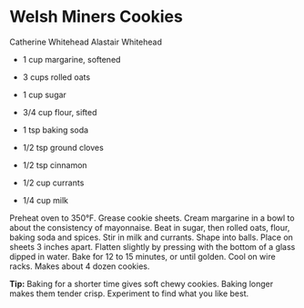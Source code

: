 # Welsh Miners Cookies

Catherine Whitehead
Alastair Whitehead

- 1 cup margarine, softened
- 3 cups rolled oats
- 1 cup sugar
- 3/4 cup flour, sifted
- 1 tsp baking soda

- 1/2 tsp ground cloves
- 1/2 tsp cinnamon
- 1/2 cup currants
- 1/4 cup milk

Preheat oven to 350°F. Grease cookie sheets. Cream margarine in a bowl to about the consistency of mayonnaise. Beat in sugar, then rolled oats, flour, baking soda and spices. Stir in milk and currants. Shape into balls. Place on sheets 3 inches apart. Flatten slightly by pressing with the bottom of a glass dipped in water. Bake for 12 to 15 minutes, or until golden. Cool on wire racks. Makes about 4 dozen cookies.

**Tip:** Baking for a shorter time gives soft chewy cookies. Baking longer makes them tender crisp. Experiment to find what you like best.